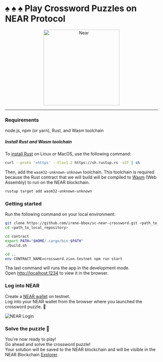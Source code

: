 
# :spades: :spades: :spades:  Play Crossword Puzzles on NEAR Protocol
<p align="center">
  <a href="https://near.org/">
    <img alt="Near" src="https://github.com/irene-bbox/sc-near-crossword/blob/master/public/near_purple.png" width="250" />
  </a>
</p>

---

### Requirements  

node.js, npm (or yarn), Rust, and Wasm toolchain

##### Install Rust and Wasm toolchain

To [install Rust](https://doc.rust-lang.org/book/ch01-01-installation.html) on Linux or MacOS, use the following command:

```bash
curl --proto '=https' --tlsv1.2 https://sh.rustup.rs -sSf | sh
```

Then, add the `wasm32-unknown-unknown` toolchain. This toolchain is required because the Rust contract that we will build will be compiled to [Wasm](https://webassembly.org/) (Web Assembly) to run on the NEAR blockchain.

```bash
rustup target add wasm32-unknown-unknown
```

### Getting started 

Run the following command on your local environment:

```bash
git clone https://github.com/irene-bbox/sc-near-crossword.git <path_to_local_repository>        # clone repo
cd <path_to_local_repository>                                                                   # enter repo

cd contract                                                                                     # enter directory with Smart Contract code  
export PATH="$HOME/.cargo/bin:$PATH"                                                            # (optional) add the Cargo Rust dir to path
./build.sh                                                                                      # compile the Smart Contract

cd ..                                                                                           # exit Smart Contract directory
env CONTRACT_NAME=crossword.zion.testnet npm run start                                          # launch React dApp
```

Tha last command will runs the app in the development mode.\
Open [http://localhost:1234](http://localhost:1234) to view it in the browser.

### Log into NEAR 

Create a [NEAR wallet](https://wallet.testnet.near.org/) on testnet.\
Log into your NEAR wallet from the browser where you launched the crossword puzzle. :satellite: 

![NEAR Login](https://github.com/irene-bbox/sc-near-crossword/blob/master/public/login.png)


### Solve the puzzle  :ninja:

You're now ready to play!\
Go ahead and solve the crossword puzzle!\
Your solution will be saved to the NEAR blockchain and will be visible in the NEAR Blockchain [Explorer](https://explorer.testnet.near.org/).
